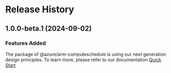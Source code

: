 # Release History
    
## 1.0.0-beta.1 (2024-09-02)

### Features Added

The package of @azure/arm-computeschedule is using our next generation design principles. To learn more, please refer to our documentation [Quick Start](https://aka.ms/azsdk/js/mgmt/quickstart).
